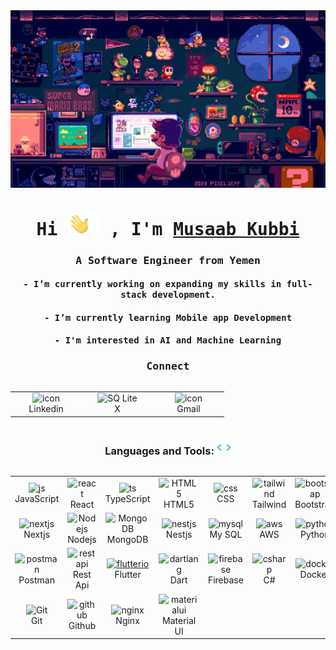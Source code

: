 <div align="center">
<img src="./assets/mario.gif" align="center" style="width: 1000px" />
</div>

###

<h1 align="center"><samp>Hi <img src="./assets/hello.gif"/> , I'm <a href="" target="_blank">Musaab Kubbi</a></samp></h1>

<h3 align="center"><samp>A Software Engineer from Yemen</samp></h3>

<h4 align="center"><samp>- I’m currently working on expanding my skills in full-stack development.</samp></h4>

<h4 align="center"><samp align="center">- I’m currently learning Mobile app Development</samp></h4>

<h4 align="center"><samp align="center">- I'm interested in AI and Machine Learning</samp></h4>

###

<h3 align="center"><samp>Connect</samp></h3>
<div style="display: flex; align-items: flex-start; align: center">
<table align="center">
  <tr>
   <td align="center" width="100">
        <a herf='https://www.linkedin.com/in/musaab-mohammed-kubbi-475911212/'><img src="https://skillicons.dev/icons?i=linkedin" alt="icon" width="65" height="65" />
      <br>Linkedin</a> 
    </td>
      <td align="center" width="100">
        <a herf='https://x.com/MusaabKy'><img src="https://skillicons.dev/icons?i=twitter" width="65" height="65" alt="SQ Lite" />
      <br>X</a>
    </td>
    <td align="center" width="100">
       <a herf="mailto:mkbusiness202@gmail.com"> <img src="https://skillicons.dev/icons?i=gmail" alt="icon" width="65" height="65" />
      <br>Gmail</a>
  </tr>
</table>
<br><br>
</div>
<h3 align="center">Languages and Tools: <img src = "./assets/giphy.gif" width ="23"> </h3>

<div style="display: flex; align-items: flex-start; align: center">
<table align="center">
<tr>
    <td align="center" width="100">
        <img src="https://techstack-generator.vercel.app/js-icon.svg" alt="js" width="65" height="65" />
      <br>JavaScript
    </td>
    <td align="center" width="100">
        <img src="https://techstack-generator.vercel.app/react-icon.svg" alt="react" width="65" height="65" />
      <br>React
    </td>
    <td align="center" width="100">
        <img src="https://techstack-generator.vercel.app/ts-icon.svg" alt="ts" width="65" height="65" />
      <br>TypeScript
    </td>
    <td align="center"  width="100">
        <img src="https://skillicons.dev/icons?i=html" width="65" height="65" alt="HTML5" />
      <br>HTML5
    </td>
    <td align="center" width="100">
        <img src="https://skillicons.dev/icons?i=css" width="65" height="65" alt="css" />
      <br>CSS
    </td>
    <td align="center"  width="100">
        <img src="https://skillicons.dev/icons?i=tailwind" width="65" height="65" alt="tailwind" />
      <br>Tailwind
    </td>
    <td align="center"  width="100">
        <img src="https://skillicons.dev/icons?i=bootstrap" width="65" height="65" alt="bootstrap" />
      <br>Bootstrap
    </td>
    <td align="center" width="100">
        <img src="https://skillicons.dev/icons?i=figma" alt="figma" width="65" height="65" />
      <br>Figma
    </td>
  </tr>
  <tr>
      <td align="center" width="100">
        <img src="https://skillicons.dev/icons?i=nextjs" width="65" height="65" alt="nextjs" />
      <br>Nextjs
      </td>
     <td align="center" width="100">
        <img src="https://skillicons.dev/icons?i=nodejs" width="65" height="65" alt="Nodejs" />
      <br>Nodejs
      </td>
          <td align="center" width="100">
        <img src="https://skillicons.dev/icons?i=mongodb" width="65" height="65" alt="MongoDB" />
      <br>MongoDB
    </td>
    <td align="center" width="100">
        <img src="https://skillicons.dev/icons?i=nestjs" width="65" height="65" alt="nestjs" />
      <br>Nestjs
      </td>
    <td align="center"  width="100">
        <img src="https://techstack-generator.vercel.app/mysql-icon.svg" width="65" height="65" alt="mysql" />
      <br>My SQL
    </td>
           <td align="center" width="100">
        <img src="https://techstack-generator.vercel.app/aws-icon.svg" alt="aws" width="65" height="65" />
      <br>AWS
    </td>
    <td align="center" width="100">
        <img src="https://techstack-generator.vercel.app/python-icon.svg" alt="python" width="65" height="65" />
      <br>Python
    </td>
    <td align="center" width="100">
        <img src="https://techstack-generator.vercel.app/django-icon.svg" alt="django" width="65" height="65" />
      <br>Django
    </td>
  </tr>
  <tr>
  <td align="center" width="100">
        <img src="https://skillicons.dev/icons?i=postman" width="65" height="65" alt="postman" />
      <br>Postman
    </td>
    <td align="center" width="100">
        <img src="https://techstack-generator.vercel.app/restapi-icon.svg" width="65" height="65" alt="restapi" />
      <br>Rest Api
    </td>
    <td align="center" width="100">
      <a href="#macropower-tech">
        <img src="https://www.vectorlogo.zone/logos/flutterio/flutterio-icon.svg" alt="flutterio" width="65" height="65" />
      </a>
      <br>Flutter
    </td>
    <td align="center" width="100">
        <img src="https://www.vectorlogo.zone/logos/dartlang/dartlang-icon.svg" alt="dartlang" width="65" height="65" />
      <br>Dart
    </td>
    <td align="center" width="100">
        <img src="https://www.vectorlogo.zone/logos/firebase/firebase-icon.svg" alt="firebase" width="65" height="65" />
      </a>
      <br>Firebase
    </td>
    <td align="center" width="100">
        <img src="https://techstack-generator.vercel.app/csharp-icon.svg" alt="csharp" width="65" height="65" />
      </a>
      <br>C#
    </td>
    <td align="center" width="100">
        <img src="https://techstack-generator.vercel.app/docker-icon.svg" alt="docker" width="65" height="65" />
      </a>
      <br>Docker
    </td>
    <td align="center" width="100">
        <img src="https://techstack-generator.vercel.app/kubernetes-icon.svg" alt="kubernetes" width="65" height="65" />
      </a>
      <br>Kubernetes
    </td>
  </tr>
 <tr>
       <td align="center" width="100"> 
        <img src="https://user-images.githubusercontent.com/25181517/192108372-f71d70ac-7ae6-4c0d-8395-51d8870c2ef0.png" width="65" height="65" alt="Git" />
      <br>Git
    </td>
       <td align="center" width="100">
        <img src="https://techstack-generator.vercel.app/github-icon.svg" alt="github" width="65" height="65" />
      <br>Github
    </td>  
    <td align="center" width="100">
        <img src="https://techstack-generator.vercel.app/nginx-icon.svg" alt="nginx" width="65" height="65" />
      </a>
      <br>Nginx
    </td>
    <td align="center" width="100">
        <img src="https://skillicons.dev/icons?i=materialui" alt="materialui" width="65" height="65" />
      </a>
      <br>Material UI
    </td> 
 </tr>
</table>
<br><br>
</div>
